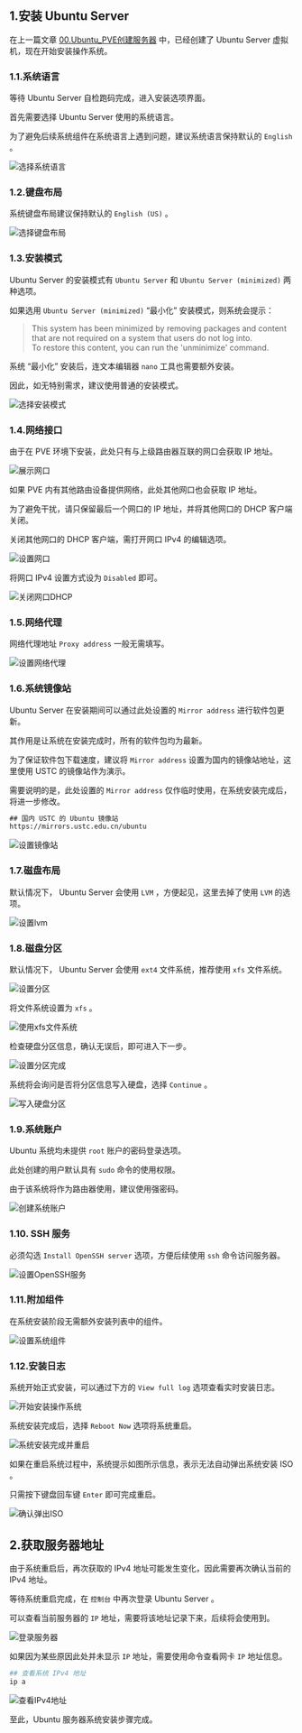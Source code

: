 ## 1.安装 Ubuntu Server

在上一篇文章 [00.Ubuntu_PVE创建服务器](./00.Ubuntu_PVE创建服务器.md) 中，已经创建了 Ubuntu Server 虚拟机，现在开始安装操作系统。  

### 1.1.系统语言

等待 Ubuntu Server 自检跑码完成，进入安装选项界面。  

首先需要选择 Ubuntu Server 使用的系统语言。  

为了避免后续系统组件在系统语言上遇到问题，建议系统语言保持默认的 `English` 。  

![选择系统语言](img/p01/u_choose_language.png)

### 1.2.键盘布局

系统键盘布局建议保持默认的 `English (US)` 。  

![选择键盘布局](img/p01/u_choose_keyboard.png)

### 1.3.安装模式

Ubuntu Server 的安装模式有 `Ubuntu Server` 和 `Ubuntu Server (minimized)` 两种选项。  

如果选用 `Ubuntu Server (minimized)` “最小化” 安装模式，则系统会提示：  

> This system has been minimized by removing packages and content that are not required on a system that users do not log into.  
> To restore this content, you can run the 'unminimize' command.  

系统 “最小化” 安装后，连文本编辑器 `nano` 工具也需要额外安装。  

因此，如无特别需求，建议使用普通的安装模式。  

![选择安装模式](img/p01/u_choose_system_mode.png)

### 1.4.网络接口

由于在 PVE 环境下安装，此处只有与上级路由器互联的网口会获取 IP 地址。  

![展示网口](img/p01/u_setup_network_interfaces_real.jpeg)

如果 PVE 内有其他路由设备提供网络，此处其他网口也会获取 IP 地址。  

为了避免干扰，请只保留最后一个网口的 IP 地址，并将其他网口的 DHCP 客户端关闭。  

关闭其他网口的 DHCP 客户端，需打开网口 IPv4 的编辑选项。  

![设置网口](img/p01/u_setup_network_interfaces.png)

将网口 IPv4 设置方式设为 `Disabled` 即可。  

![关闭网口DHCP](img/p01/u_network_interface_disable.png)

### 1.5.网络代理

网络代理地址 `Proxy address` 一般无需填写。  

![设置网络代理](img/p01/u_setup_proxy.png)  

### 1.6.系统镜像站

Ubuntu Server 在安装期间可以通过此处设置的 `Mirror address` 进行软件包更新。  

其作用是让系统在安装完成时，所有的软件包均为最新。  

为了保证软件包下载速度，建议将 `Mirror address` 设置为国内的镜像站地址，这里使用 USTC 的镜像站作为演示。  

需要说明的是，此处设置的 `Mirror address` 仅作临时使用，在系统安装完成后，将进一步修改。  

```txt
## 国内 USTC 的 Ubuntu 镜像站
https://mirrors.ustc.edu.cn/ubuntu
```

![设置镜像站](img/p01/u_setup_mirror.jpeg)

### 1.7.磁盘布局

默认情况下， Ubuntu Server 会使用 `LVM` ，方便起见，这里去掉了使用 `LVM` 的选项。  

![设置lvm](img/p01/u_setup_no_lvm.png)

### 1.8.磁盘分区

默认情况下， Ubuntu Server 会使用 `ext4` 文件系统，推荐使用 `xfs` 文件系统。  

![设置分区](img/p01/u_setup_edit_filesystem.png)

将文件系统设置为 `xfs` 。  

![使用xfs文件系统](img/p01/u_setup_xfs.png)

检查硬盘分区信息，确认无误后，即可进入下一步。  

![设置分区完成](img/p01/u_setup_disk_done.png)

系统将会询问是否将分区信息写入硬盘，选择 `Continue` 。  

![写入硬盘分区](img/p01/u_setup_disk_confirm.png)

### 1.9.系统账户

Ubuntu 系统均未提供 `root` 账户的密码登录选项。  

此处创建的用户默认具有 `sudo` 命令的使用权限。  

由于该系统将作为路由器使用，建议使用强密码。  

![创建系统账户](img/p01/u_setup_user.png)

### 1.10. SSH 服务

必须勾选 `Install OpenSSH server` 选项，方便后续使用 `ssh` 命令访问服务器。  

![设置OpenSSH服务](img/p01/u_setup_openssh.png)

### 1.11.附加组件

在系统安装阶段无需额外安装列表中的组件。  

![设置系统组件](img/p01/u_setup_software.png)

### 1.12.安装日志

系统开始正式安装，可以通过下方的 `View full log` 选项查看实时安装日志。  

![开始安装操作系统](img/p01/u_setup_installation_start.png)

系统安装完成后，选择 `Reboot Now` 选项将系统重启。  

![系统安装完成并重启](img/p01/u_setup_reboot_system.png)

如果在重启系统过程中，系统提示如图所示信息，表示无法自动弹出系统安装 ISO 。  

只需按下键盘回车键 `Enter` 即可完成重启。  

![确认弹出ISO](img/p01/u_setup_unmount_iso.png)

## 2.获取服务器地址

由于系统重启后，再次获取的 IPv4 地址可能发生变化，因此需要再次确认当前的 IPv4 地址。  

等待系统重启完成，在 `控制台` 中再次登录 Ubuntu Server 。  

可以查看当前服务器的 `IP` 地址，需要将该地址记录下来，后续将会使用到。  

![登录服务器](img/p01/u_login.jpeg)

如果因为某些原因此处并未显示 `IP` 地址，需要使用命令查看网卡 `IP` 地址信息。  

```bash
## 查看系统 IPv4 地址
ip a
```

![查看IPv4地址](img/p01/u_check_ipv4.jpeg)

至此，Ubuntu 服务器系统安装步骤完成。  

